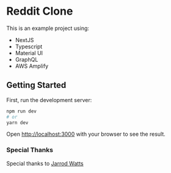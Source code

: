 # Reddit Clone

This is an example project using:

- NextJS
- Typescript
- Material UI
- GraphQL
- AWS Amplify

## Getting Started

First, run the development server:

```bash
npm run dev
# or
yarn dev
```

Open [http://localhost:3000](http://localhost:3000) with your browser to see the result.

### Special Thanks

Special thanks to [Jarrod Watts](https://github.com/jarrodwatts/reddit-clone)

